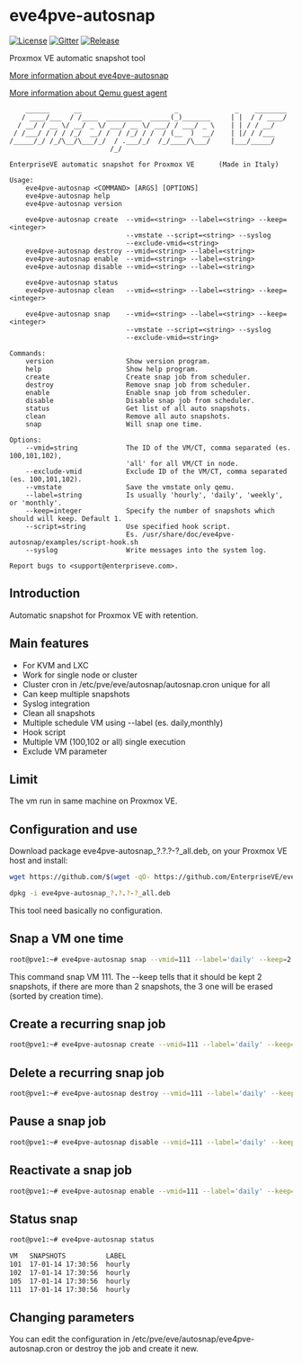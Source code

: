 # eve4pve-autosnap

[![License](https://img.shields.io/github/license/EnterpriseVE/eve4pve-autosnap.svg)](https://www.gnu.org/licenses/gpl-3.0.en.html)
[![Gitter](https://badges.gitter.im/EnterpriseVE/eve4pve-autosnap.svg)](https://gitter.im/EnterpriseVE/eve4pve-autosnap)
[![Release](https://img.shields.io/github/release/EnterpriseVE/eve4pve-autosnap.svg)](https://github.com/EnterpriseVE/eve4pve-autosnap/releases/latest)


Proxmox VE automatic snapshot tool

[More information about eve4pve-autosnap](http://www.enterpriseve.com/protezione-continua-dei-dati-proxmox-ve/)

[More information about Qemu guest agent](https://pve.proxmox.com/wiki/Qemu-guest-agent)

```text
    ______      __                       _              _    ________
   / ____/___  / /____  _________  _____(_)_______     | |  / / ____/
  / __/ / __ \/ __/ _ \/ ___/ __ \/ ___/ / ___/ _ \    | | / / __/
 / /___/ / / / /_/  __/ /  / /_/ / /  / (__  )  __/    | |/ / /___
/_____/_/ /_/\__/\___/_/  / .___/_/  /_/____/\___/     |___/_____/
                         /_/

EnterpriseVE automatic snapshot for Proxmox VE      (Made in Italy)

Usage:
    eve4pve-autosnap <COMMAND> [ARGS] [OPTIONS]
    eve4pve-autosnap help
    eve4pve-autosnap version

    eve4pve-autosnap create  --vmid=<string> --label=<string> --keep=<integer>
                             --vmstate --script=<string> --syslog
                             --exclude-vmid=<string>
    eve4pve-autosnap destroy --vmid=<string> --label=<string>
    eve4pve-autosnap enable  --vmid=<string> --label=<string>
    eve4pve-autosnap disable --vmid=<string> --label=<string>

    eve4pve-autosnap status
    eve4pve-autosnap clean   --vmid=<string> --label=<string> --keep=<integer>

    eve4pve-autosnap snap    --vmid=<string> --label=<string> --keep=<integer>
                             --vmstate --script=<string> --syslog
                             --exclude-vmid=<string>

Commands:
    version                  Show version program.
    help                     Show help program.
    create                   Create snap job from scheduler.
    destroy                  Remove snap job from scheduler.
    enable                   Enable snap job from scheduler.
    disable                  Disable snap job from scheduler.
    status                   Get list of all auto snapshots.
    clean                    Remove all auto snapshots.
    snap                     Will snap one time.

Options:
    --vmid=string            The ID of the VM/CT, comma separated (es. 100,101,102),
                             'all' for all VM/CT in node.
    --exclude-vmid           Exclude ID of the VM/CT, comma separated (es. 100,101,102).
    --vmstate                Save the vmstate only qemu.
    --label=string           Is usually 'hourly', 'daily', 'weekly', or 'monthly'.
    --keep=integer           Specify the number of snapshots which should will keep. Default 1.
    --script=string          Use specified hook script.
                             Es. /usr/share/doc/eve4pve-autosnap/examples/script-hook.sh
    --syslog                 Write messages into the system log.

Report bugs to <support@enterpriseve.com>.
```

## Introduction

Automatic snapshot for Proxmox VE with retention.

## Main features

* For KVM and LXC
* Work for single node or cluster
* Cluster cron in /etc/pve/eve/autosnap/autosnap.cron unique for all
* Can keep multiple snapshots
* Syslog integration
* Clean all snapshots
* Multiple schedule VM using --label (es. daily,monthly)
* Hook script
* Multiple VM (100,102 or all) single execution
* Exclude VM parameter

## Limit

The vm run in same machine on Proxmox VE.

## Configuration and use

Download package eve4pve-autosnap_?.?.?-?_all.deb, on your Proxmox VE host and install:

```sh
wget https://github.com/$(wget -qO- https://github.com/EnterpriseVE/eve4pve-autosnap/releases/latest | grep -Po '(?<="/).*\.deb(?=")')

dpkg -i eve4pve-autosnap_?.?.?-?_all.deb
```

This tool need basically no configuration.

## Snap a VM one time

```sh
root@pve1:~# eve4pve-autosnap snap --vmid=111 --label='daily' --keep=2
```

This command snap VM 111. The --keep tells that it should be kept 2 snapshots, if there are more than 2 snapshots, the 3 one will be erased (sorted by creation time).

## Create a recurring snap job

```sh
root@pve1:~# eve4pve-autosnap create --vmid=111 --label='daily' --keep=5
```

## Delete a recurring snap job

```sh
root@pve1:~# eve4pve-autosnap destroy --vmid=111 --label='daily' --keep=5
```

## Pause a snap job

```sh
root@pve1:~# eve4pve-autosnap disable --vmid=111 --label='daily' --keep=5
```

## Reactivate a snap job

```sh
root@pve1:~# eve4pve-autosnap enable --vmid=111 --label='daily' --keep=5
```

## Status snap

```sh
root@pve1:~# eve4pve-autosnap status

VM   SNAPSHOTS          LABEL
101  17-01-14 17:30:56  hourly
102  17-01-14 17:30:56  hourly
105  17-01-14 17:30:56  hourly
111  17-01-14 17:30:56  hourly
```

## Changing parameters

You can edit the configuration in /etc/pve/eve/autosnap/eve4pve-autosnap.cron or destroy the job and create it new.
